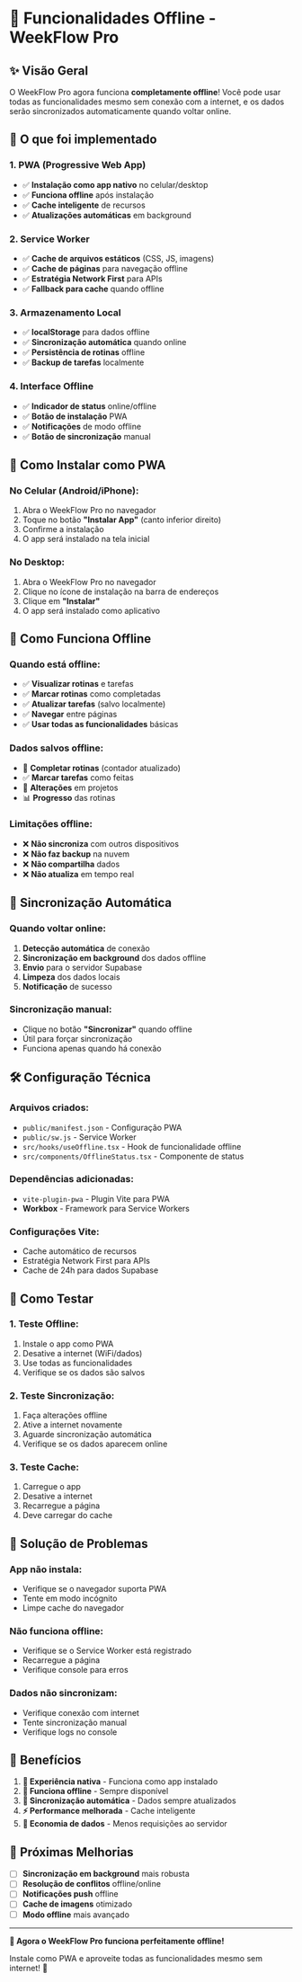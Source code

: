 # 🚀 Funcionalidades Offline - WeekFlow Pro

## ✨ Visão Geral

O WeekFlow Pro agora funciona **completamente offline**! Você pode usar todas as funcionalidades mesmo sem conexão com a internet, e os dados serão sincronizados automaticamente quando voltar online.

## 🔧 O que foi implementado

### 1. **PWA (Progressive Web App)**
- ✅ **Instalação como app nativo** no celular/desktop
- ✅ **Funciona offline** após instalação
- ✅ **Cache inteligente** de recursos
- ✅ **Atualizações automáticas** em background

### 2. **Service Worker**
- ✅ **Cache de arquivos estáticos** (CSS, JS, imagens)
- ✅ **Cache de páginas** para navegação offline
- ✅ **Estratégia Network First** para APIs
- ✅ **Fallback para cache** quando offline

### 3. **Armazenamento Local**
- ✅ **localStorage** para dados offline
- ✅ **Sincronização automática** quando online
- ✅ **Persistência de rotinas** offline
- ✅ **Backup de tarefas** localmente

### 4. **Interface Offline**
- ✅ **Indicador de status** online/offline
- ✅ **Botão de instalação** PWA
- ✅ **Notificações** de modo offline
- ✅ **Botão de sincronização** manual

## 📱 Como Instalar como PWA

### **No Celular (Android/iPhone):**
1. Abra o WeekFlow Pro no navegador
2. Toque no botão **"Instalar App"** (canto inferior direito)
3. Confirme a instalação
4. O app será instalado na tela inicial

### **No Desktop:**
1. Abra o WeekFlow Pro no navegador
2. Clique no ícone de instalação na barra de endereços
3. Clique em **"Instalar"**
4. O app será instalado como aplicativo

## 🚫 Como Funciona Offline

### **Quando está offline:**
- ✅ **Visualizar rotinas** e tarefas
- ✅ **Marcar rotinas** como completadas
- ✅ **Atualizar tarefas** (salvo localmente)
- ✅ **Navegar** entre páginas
- ✅ **Usar todas as funcionalidades** básicas

### **Dados salvos offline:**
- 📝 **Completar rotinas** (contador atualizado)
- ✅ **Marcar tarefas** como feitas
- 🔄 **Alterações** em projetos
- 📊 **Progresso** das rotinas

### **Limitações offline:**
- ❌ **Não sincroniza** com outros dispositivos
- ❌ **Não faz backup** na nuvem
- ❌ **Não compartilha** dados
- ❌ **Não atualiza** em tempo real

## 🔄 Sincronização Automática

### **Quando voltar online:**
1. **Detecção automática** de conexão
2. **Sincronização em background** dos dados offline
3. **Envio** para o servidor Supabase
4. **Limpeza** dos dados locais
5. **Notificação** de sucesso

### **Sincronização manual:**
- Clique no botão **"Sincronizar"** quando offline
- Útil para forçar sincronização
- Funciona apenas quando há conexão

## 🛠️ Configuração Técnica

### **Arquivos criados:**
- `public/manifest.json` - Configuração PWA
- `public/sw.js` - Service Worker
- `src/hooks/useOffline.tsx` - Hook de funcionalidade offline
- `src/components/OfflineStatus.tsx` - Componente de status

### **Dependências adicionadas:**
- `vite-plugin-pwa` - Plugin Vite para PWA
- **Workbox** - Framework para Service Workers

### **Configurações Vite:**
- Cache automático de recursos
- Estratégia Network First para APIs
- Cache de 24h para dados Supabase

## 🧪 Como Testar

### **1. Teste Offline:**
1. Instale o app como PWA
2. Desative a internet (WiFi/dados)
3. Use todas as funcionalidades
4. Verifique se os dados são salvos

### **2. Teste Sincronização:**
1. Faça alterações offline
2. Ative a internet novamente
3. Aguarde sincronização automática
4. Verifique se os dados aparecem online

### **3. Teste Cache:**
1. Carregue o app
2. Desative a internet
3. Recarregue a página
4. Deve carregar do cache

## 🚨 Solução de Problemas

### **App não instala:**
- Verifique se o navegador suporta PWA
- Tente em modo incógnito
- Limpe cache do navegador

### **Não funciona offline:**
- Verifique se o Service Worker está registrado
- Recarregue a página
- Verifique console para erros

### **Dados não sincronizam:**
- Verifique conexão com internet
- Tente sincronização manual
- Verifique logs no console

## 🎯 Benefícios

1. **📱 Experiência nativa** - Funciona como app instalado
2. **🚫 Funciona offline** - Sempre disponível
3. **🔄 Sincronização automática** - Dados sempre atualizados
4. **⚡ Performance melhorada** - Cache inteligente
5. **💾 Economia de dados** - Menos requisições ao servidor

## 🔮 Próximas Melhorias

- [ ] **Sincronização em background** mais robusta
- [ ] **Resolução de conflitos** offline/online
- [ ] **Notificações push** offline
- [ ] **Cache de imagens** otimizado
- [ ] **Modo offline** mais avançado

---

**🎉 Agora o WeekFlow Pro funciona perfeitamente offline!** 

Instale como PWA e aproveite todas as funcionalidades mesmo sem internet! 🚀
